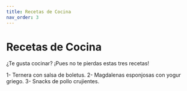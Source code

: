 ```yaml
---
title: Recetas de Cocina
nav_order: 3
---
```

# Recetas de Cocina
¿Te gusta cocinar? 
¡Pues no te pierdas estas tres recetas!

1- Ternera con salsa de boletus.
2- Magdalenas esponjosas con yogur griego.
3- Snacks de pollo crujientes.
